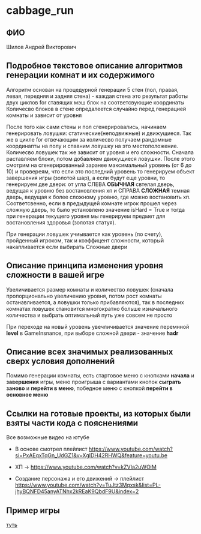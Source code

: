 # cabbage_run

## ФИО

Шилов Андрей Викторович

## Подробное текстовое описание алгоритмов генерации комнат и их содержимого

Алгоритм основан на процедурной генерации 5 стен (пол, правая, левая, передняя и задняя стена) - каждая стена это результат работы двух циклов for ставящих мэш блок на соответсвующие координаты 
Количесво блоков в стене опредалеется случайно перед генерацией комнаты и зависит от уровня 

После того как сами стены и пол сгенерировались, начинаем генерировать ловушки: статические(неподвижные) и движущиеся. Так же в цикле for отвечающим за количесво получаем рандомные координапты на полу и спавним ловушку на это местоположение. Количесво ловушек так же зависит от уровня и его сложности. Сначала раставляем блоки, потом добавляем движущиеся ловушки. После этого смотрим на сгенерированный заранее максимальный уровень (от 6 до 10) и провереям, что если это последний уровень то генерируем объект завершения игры (золотой шар), а если будут еще уровни, то генерируем две двери: от угла СЛЕВА **ОБЫЧНАЯ** свтелая дверь, ведущая к уровню без востановления хп и СПРАВА **СЛОЖНАЯ** темная дверь, ведущая к более сложному уровню, где можно востановить хп. Соответсвенно, если в предыдущей комнате игрок прошел через сложную дверь, то было установлено значение isHard = True и тогда при генерации текущего уровня мы генерируем предмет для востановления здоровья (золотая статуя).

При генерации ловушек учиывается как уровень (по счету), пройденный игроком, так и коэффицент сложности, который накапливается если выбирать Сложные двери

## Описание принципа изменения уровня сложности в вашей игре

Увеличивается размер комнаты и количество ловушек (сначала пропорционально увеличению уровня, потом рост комнаты останавливается, а ловушки только прибавляются), так в последних комнатах ловушек становится многократно больше изначального количества и выбрать оптимальный путь уже совсем не просто 

При переходе на новый уровень увечличивается значение перемнной **level** в GameInsnance, при выборе сложной двери - значение **hadr**

## Описание всех значимых реализованных сверх условия дополнений

Помимо генерации комнаты, есть стартовое меню с кнопками **начала** и **завершения** игры, меню проигрыша с вариантами кнопок **сыграть заново** и **перейти в меню**,
победное меню с кнопкой **перейти в основное меню**

## Ссылки на готовые проекты, из которых были взяты части кода с пояснениями 

Все возможные видео на ютубе

- В основе смотрел плейлист https://www.youtube.com/watch?si=PxAEqxTqGn_UdGZ1&v=XgIDH42RHWQ&feature=youtu.be

- ХП -> https://www.youtube.com/watch?v=kZVIa2uWOiM

- Cоздание персонажа и его движений -> плейлист https://www.youtube.com/watch?v=TuJtz3Mqxsk&list=PL-jhyBQNFD45anyATNhx2kREaK9QbdF9U&index=2

## Пример игры 

[туть](/video/1.MOV)
